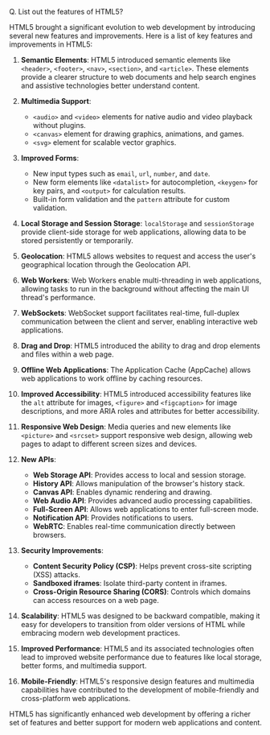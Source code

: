 Q. List out the features of HTML5?

HTML5 brought a significant evolution to web development by introducing several new features and improvements. Here is a list of key features and improvements in HTML5:

1. **Semantic Elements**: HTML5 introduced semantic elements like `<header>`, `<footer>`, `<nav>`, `<section>`, and `<article>`. These elements provide a clearer structure to web documents and help search engines and assistive technologies better understand content.

2. **Multimedia Support**:
   - `<audio>` and `<video>` elements for native audio and video playback without plugins.
   - `<canvas>` element for drawing graphics, animations, and games.
   - `<svg>` element for scalable vector graphics.

3. **Improved Forms**:
   - New input types such as `email`, `url`, `number`, and `date`.
   - New form elements like `<datalist>` for autocompletion, `<keygen>` for key pairs, and `<output>` for calculation results.
   - Built-in form validation and the `pattern` attribute for custom validation.

4. **Local Storage and Session Storage**: `localStorage` and `sessionStorage` provide client-side storage for web applications, allowing data to be stored persistently or temporarily.

5. **Geolocation**: HTML5 allows websites to request and access the user's geographical location through the Geolocation API.

6. **Web Workers**: Web Workers enable multi-threading in web applications, allowing tasks to run in the background without affecting the main UI thread's performance.

7. **WebSockets**: WebSocket support facilitates real-time, full-duplex communication between the client and server, enabling interactive web applications.

8. **Drag and Drop**: HTML5 introduced the ability to drag and drop elements and files within a web page.

9. **Offline Web Applications**: The Application Cache (AppCache) allows web applications to work offline by caching resources.

10. **Improved Accessibility**: HTML5 introduced accessibility features like the `alt` attribute for images, `<figure>` and `<figcaption>` for image descriptions, and more ARIA roles and attributes for better accessibility.

11. **Responsive Web Design**: Media queries and new elements like `<picture>` and `<srcset>` support responsive web design, allowing web pages to adapt to different screen sizes and devices.

12. **New APIs**:
    - **Web Storage API**: Provides access to local and session storage.
    - **History API**: Allows manipulation of the browser's history stack.
    - **Canvas API**: Enables dynamic rendering and drawing.
    - **Web Audio API**: Provides advanced audio processing capabilities.
    - **Full-Screen API**: Allows web applications to enter full-screen mode.
    - **Notification API**: Provides notifications to users.
    - **WebRTC**: Enables real-time communication directly between browsers.

13. **Security Improvements**:
    - **Content Security Policy (CSP)**: Helps prevent cross-site scripting (XSS) attacks.
    - **Sandboxed iframes**: Isolate third-party content in iframes.
    - **Cross-Origin Resource Sharing (CORS)**: Controls which domains can access resources on a web page.

14. **Scalability**: HTML5 was designed to be backward compatible, making it easy for developers to transition from older versions of HTML while embracing modern web development practices.

15. **Improved Performance**: HTML5 and its associated technologies often lead to improved website performance due to features like local storage, better forms, and multimedia support.

16. **Mobile-Friendly**: HTML5's responsive design features and multimedia capabilities have contributed to the development of mobile-friendly and cross-platform web applications.

HTML5 has significantly enhanced web development by offering a richer set of features and better support for modern web applications and content.